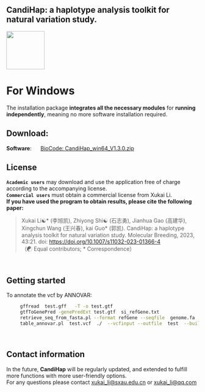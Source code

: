 ## CandiHap: a haplotype analysis toolkit for natural variation study.

<img src="https://github.com/xukaili/CandiHap/blob/master/Figures/logo_win.gif" width="100" height="100">

# For Windows
The installation package **integrates all the necessary modules** for **running independently**, meaning no more software installation required.</br>

## Download:
**Software**:      [BioCode: CandiHap_win64_V1.3.0.zip](https://ngdc.cncb.ac.cn/biocode/tools/7080/releases/V1.3.0)


## License
__`Academic users`__ may download and use the application free of charge according to the accompanying license.</br>
__`Commercial users`__ must obtain a commercial license from Xukai Li.</br>
**If you have used the program to obtain results, please cite the following paper:**</br>
> Xukai Li☯* (李旭凯), Zhiyong Shi☯ (石志勇), Jianhua Gao (高建华), Xingchun Wang (王兴春), kai Guo* (郭凯). CandiHap: a haplotype analysis toolkit for natural variation study. Molecular Breeding, 2023, 43:21. doi: https://doi.org/10.1007/s11032-023-01366-4</br>
> （☯ Equal contributors; * Correspondence）</br>
</br>

## Getting started
To annotate the vcf by ANNOVAR:</br>
```sh
     gffread  test.gff   -T -o test.gtf
     gtfToGenePred -genePredExt test.gtf  si_refGene.txt
     retrieve_seq_from_fasta.pl --format refGene --seqfile  genome.fa  si_refGene.txt --outfile si_refGeneMrna.fa
     table_annovar.pl  test.vcf  ./  --vcfinput --outfile  test  --buildver  si  --protocol refGene --operation g -remove
```
</br>

## Contact information
In the future, **CandiHap** will be regularly updated, and extended to fulfill more functions with more user-friendly options.</br>
For any questions please contact xukai_li@sxau.edu.cn or xukai_li@qq.com </br>
